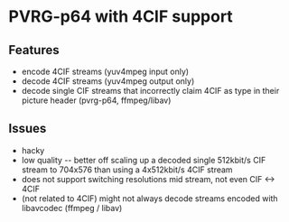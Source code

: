 PVRG-p64 with 4CIF support
==========================
Features
--------
- encode 4CIF streams (yuv4mpeg input only)
- decode 4CIF streams (yuv4mpeg output only)
- decode single CIF streams that incorrectly claim 4CIF as type in their picture header (pvrg-p64, ffmpeg/libav)

Issues
------
- hacky
- low quality
-- better off scaling up a decoded single 512kbit/s CIF stream to 704x576 than using a 4x512kbit/s 4CIF stream
- does not support switching resolutions mid stream, not even CIF <-> 4CIF
- (not related to 4CIF) might not always decode streams encoded with libavcodec (ffmpeg / libav)
